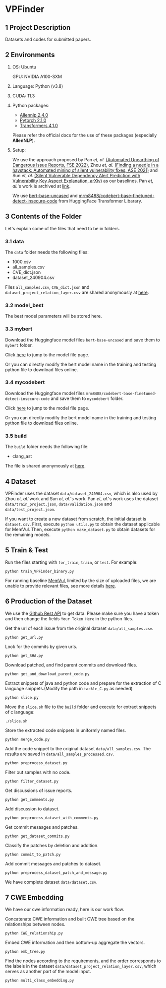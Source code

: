 # VPFinder

## 1 Project Description

Datasets and codes for submitted papers.
## 2 Environments

1. OS: Ubuntu

   GPU: NVIDIA A100-SXM
   
2. Language: Python (v3.8)
3. CUDA: 11.3
4. Python packages:
   - [Allennlp 2.4.0](https://allennlp.org/)
   - [Pytorch 2.1.0](https://pytorch.org/)
   - [Transformers 4.1.0](https://huggingface.co/)
   
   Please refer the official docs for the use of these packages (especially **AllenNLP**).
5. Setup:

   We use the approach proposed by Pan *et, al.* [(Automated Unearthing of Dangerous Issue Reports, FSE 2022)](https://doi.org/10.1145/3540250.3549156), Zhou *et, al.* [(Finding a needle in a haystack: Automated mining of silent vulnerability fixes, ASE 2021)](https://ieeexplore.ieee.org/abstract/document/9678720) and Sun *et, al.* [(Silent Vulnerable Dependency Alert Prediction with Vulnerability Key Aspect Explanation, arXiv)](https://arxiv.org/abs/2302.07445) as our baselines.
   Pan *et, al.*'s work is archived at [link](https://github.com/panshengyi/MemVul).
   
   We use [bert-base-uncased](https://huggingface.co/bert-base-uncased) and [mrm8488/codebert-base-finetuned-detect-insecure-code](https://huggingface.co/mrm8488/codebert-base-finetuned-detect-insecure-code#details-of-the-downstream-task-code-classification---dataset-%F0%9F%93%9A) from HuggingFace Transformer Libarary.
   
## 3 Contents of the Folder

Let's explain some of the files that need to be in folders.

### 3.1 data

The `data` folder needs the following files:
   - 1000.csv
   - all_samples.csv
   - CVE_dict.json
   - dataset_240904.csv

Files `all_samples.csv`, `CVE_dict.json` and `dataset_project_relation_layer.csv` are shared anonymously at [here](https://zenodo.org/records/13906502?token=eyJhbGciOiJIUzUxMiJ9.eyJpZCI6IjA0NzFmODg5LWEzZDMtNGMyOC04ZTY3LTIwODgxNTI3N2IyYiIsImRhdGEiOnt9LCJyYW5kb20iOiIxMDA0YWIyNDMyOGU5MzBmNmY1NjliYzg3NTlkNDE0MiJ9.VZ5wWshFyb87rO_QYd5AKTN6VYgKMJsUKkAkU5_tAgg2GAgV9GgEAFyp6JxE44cwBXunyjF45lMtqs5PSbzR5g).

### 3.2 model_best

The best model parameters will be stored here.

### 3.3 mybert

Download the Huggingface model files `bert-base-uncased` and save them to `mybert` folder. 

Click [here](https://huggingface.co/bert-base-uncased/tree/main) to jump to the model file page.

Or you can directly modify the bert model name in the training and testing python file to download files online.

### 3.4 mycodebert

Download the Huggingface model files `mrm8488/codebert-base-finetuned-detect-insecure-code` and save them to `mycodebert` folder. 

Click [here](https://huggingface.co/mrm8488/codebert-base-finetuned-detect-insecure-code/tree/main) to jump to the model file page.

Or you can directly modify the bert model name in the training and testing python file to download files online.

### 3.5 build

The `build` folder needs the following file:
   - clang_ast

The file is shared anonymously at [here](https://zenodo.org/records/10388783?token=eyJhbGciOiJIUzUxMiJ9.eyJpZCI6ImE1ZTE1YTEzLWY5MzMtNGQxOC1hZTgyLWY5YTY2NTMxYmIxZCIsImRhdGEiOnt9LCJyYW5kb20iOiI5OWQ4M2IzY2UxY2M4Y2NlM2Q5MzgyNzUwYjRlYzk0YiJ9.yIWIV4kx2Zm7Dl9Nj74rXLjVqFBhO4VhhHJuKh23JQksacPmU1KdpNx9TQAhupqo9GUdBR_si6w2OuzYqkS4bg).


## 4 Dataset

VPFinder uses the dataset `data/dataset_240904.csv`, which is also used by Zhou *et, al.*'work and Sun *et, al.*'s work.
Pan *et, al.*'s work uses the dataset `data/train_project.json`, `data/validation.json` and `data/test_project.json`.

If you want to create a new dataset from scratch, the initial dataset is `dataset.csv`.
First, execute `python utils.py` to obtain the dataset applicable for MemVul.
Then, execute `python make_dataset.py` to obtain datasets for the remaining models.

## 5 Train & Test
Run the files starting with `for_train`, `train`, or `test`. For example:
```
python train_VPFinder_binary.py
```
For running baseline [MemVul](https://doi.org/10.1145/3540250.3549156), limited by the size of uploaded files, we are unable to provide relevant files, see more details [here](https://github.com/panshengyi/MemVul).

## 6 Production of the Dataset
We use the [Github Rest API](https://docs.github.com/en/rest) to get data.
Please make sure you have a token and then change the fields `Your Token Here` in the python files.

Get the url of each issue from the original dataset `data/all_samples.csv`.
```
python get_url.py
```
Look for the commits by given urls.
```
python get_SHA.py
```
Download patched, and find parent commits and download files.
```
python get_and_download_parent_code.py
```
Extract snippets of java and python code and prepare for the extraction of C language snippets.(Modify the path in `tackle_C.py` as needed)
```
python slice.py
```
Move the `slice.sh` file to the `build` folder and execute for extract snippets of c language:
```
./slice.sh
```
Store the extracted code snippets in uniformly named files.
```
python merge_code.py
```
Add the code snippet to the original dataset `data/all_samples.csv`. The results are saved in `data/all_samples_processed.csv`.
```
python preprocess_dataset.py
```
Filter out samples with no code.
```
python filter_dataset.py
```
Get discussions of issue reports.
```
python get_comments.py
```
Add discussion to dataset.
```
python preprocess_dataset_with_comments.py
```
Get commit mesaages and patches.
```
python get_dataset_commits.py
```
Classify the patches by deletion and addition.
```
python commit_to_patch.py
```
Add commit messages and patches to dataset.
```
python preprocess_dataset_patch_and_message.py
```
We have complete dataset `data/dataset.csv`.

## 7 CWE Embedding
We have our cwe information ready, here is our work flow.

Concatenate CWE information and built CWE tree based on the relationships between nodes.
```
python CWE_relationship.py
```
Embed CWE information and then bottom-up aggregate the vectors.
```
python emb_tree.py
```
Find the nodes according to the requirements, and the order corresponds to the labels in the dataset `data/dataset_project_relation_layer.csv`, which serves as another part of the model input.
```
python multi_class_embedding.py
```
